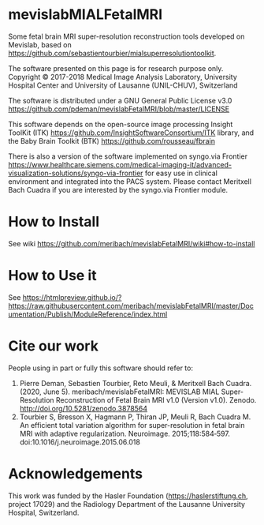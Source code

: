 # mevislabMIALFetalMRI
Some fetal brain MRI super-resolution reconstruction tools developed on Mevislab, based on https://github.com/sebastientourbier/mialsuperresolutiontoolkit.

The software presented on this page is for research purpose only.
Copyright © 2017-2018 Medical Image Analysis Laboratory, University Hospital Center and University of Lausanne (UNIL-CHUV), Switzerland

The software is distributed under a GNU General Public License v3.0 https://github.com/pdeman/mevislabFetalMRI/blob/master/LICENSE

This software depends on the open-source image processing Insight ToolKit (ITK) https://github.com/InsightSoftwareConsortium/ITK library, and the Baby Brain Toolkit (BTK) https://github.com/rousseau/fbrain

There is also a version of the software implemented on syngo.via Frontier https://www.healthcare.siemens.com/medical-imaging-it/advanced-visualization-solutions/syngo-via-frontier for easy use in clinical environment and integrated into the PACS system. Please contact Meritxell Bach Cuadra if you are interested by the syngo.via Frontier module.

# How to Install

See wiki https://github.com/meribach/mevislabFetalMRI/wiki#how-to-install

# How to Use it

See https://htmlpreview.github.io/?https://raw.githubusercontent.com/meribach/mevislabFetalMRI/master/Documentation/Publish/ModuleReference/index.html

# Cite our work
People using in part or fully this software should refer to:
1) Pierre Deman, Sebastien Tourbier, Reto Meuli, & Meritxell Bach Cuadra. (2020, June 5). meribach/mevislabFetalMRI: MEVISLAB MIAL Super-Resolution Reconstruction of Fetal Brain MRI v1.0 (Version v1.0). Zenodo. http://doi.org/10.5281/zenodo.3878564
2) Tourbier S, Bresson X, Hagmann P, Thiran JP, Meuli R, Bach Cuadra M. An efficient total variation algorithm for super-resolution in fetal brain MRI with adaptive regularization. Neuroimage. 2015;118:584‐597. doi:10.1016/j.neuroimage.2015.06.018

# Acknowledgements
This work was funded by the Hasler Foundation (https://haslerstiftung.ch, project 17029) and the Radiology Department of the Lausanne University Hospital, Switzerland. 

